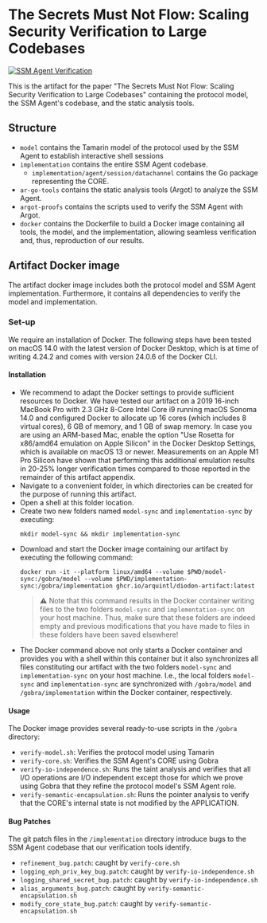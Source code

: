 # The Secrets Must Not Flow: Scaling Security Verification to Large Codebases

[![SSM Agent Verification](https://github.com/ArquintL/diodon-artifact/actions/workflows/artifact.yml/badge.svg?branch=main)](https://github.com/ArquintL/diodon-artifact/actions/workflows/artifact.yml?query=branch%3Amain)

This is the artifact for the paper "The Secrets Must Not Flow: Scaling Security Verification to Large Codebases" containing the protocol model, the SSM Agent's codebase, and the static analysis tools.


## Structure
- `model` contains the Tamarin model of the protocol used by the SSM Agent to establish interactive shell sessions
- `implementation` contains the entire SSM Agent codebase.
    - `implementation/agent/session/datachannel` contains the Go package representing the CORE.
- `ar-go-tools` contains the static analysis tools (Argot) to analyze the SSM Agent.
- `argot-proofs` contains the scripts used to verify the SSM Agent with Argot.
- `docker` contains the Dockerfile to build a Docker image containing all tools, the model, and the implementation, allowing seamless verification and, thus, reproduction of our results.


## Artifact Docker image
The artifact docker image includes both the protocol model and SSM Agent implementation. Furthermore, it contains all dependencies to verify the model and implementation.

### Set-up
We require an installation of Docker. The following steps have been tested on macOS 14.0 with the latest version of Docker Desktop, which is at time of writing 4.24.2 and comes with version 24.0.6 of the Docker CLI.

#### Installation
- We recommend to adapt the Docker settings to provide sufficient resources to Docker. We have tested our artifact on a 2019 16-inch MacBook Pro with 2.3 GHz 8-Core Intel Core i9 running macOS Sonoma 14.0 and configured Docker to allocate up 16 cores (which includes 8 virtual cores), 6 GB of memory, and 1 GB of swap memory. In case you are using an ARM-based Mac, enable the option "Use Rosetta for x86/amd64 emulation on Apple Silicon" in the Docker Desktop Settings, which is available on macOS 13 or newer. Measurements on an Apple M1 Pro Silicon have shown that performing this additional emulation results in 20-25\% longer verification times compared to those reported in the remainder of this artifact appendix.
- Navigate to a convenient folder, in which directories can be created for the purpose of running this artifact.
- Open a shell at this folder location.
- Create two new folders named `model-sync` and `implementation-sync` by executing:
	```
    mkdir model-sync && mkdir implementation-sync
    ```
- Download and start the Docker image containing our artifact by executing the following command:
    ```
    docker run -it --platform linux/amd64 --volume $PWD/model-sync:/gobra/model --volume $PWD/implementation-sync:/gobra/implementation ghcr.io/arquintl/diodon-artifact:latest
    ```
    > ⚠️
    > Note that this command results in the Docker container writing files to the two folders `model-sync` and `implementation-sync` on your host machine.
    > Thus, make sure that these folders are indeed empty and previous modifications that you have made to files in these folders have been saved elsewhere!
- The Docker command above not only starts a Docker container and provides you with a shell within this container but it also synchronizes all files constituting our artifact with the two folders `model-sync` and `implementation-sync` on your host machine. I.e., the local folders `model-sync` and `implementation-sync` are synchronized with `/gobra/model` and `/gobra/implementation` within the Docker container, respectively.

#### Usage
The Docker image provides several ready-to-use scripts in the `/gobra` directory:
- `verify-model.sh`: Verifies the protocol model using Tamarin
- `verify-core.sh`: Verifies the SSM Agent's CORE using Gobra
- `verify-io-independence.sh`: Runs the taint analysis and verifies that all I/O operations are I/O independent except those for which we prove using Gobra that they refine the protocol model's SSM Agent role.
- `verify-semantic-encapsulation.sh`: Runs the pointer analysis to verify that the CORE's internal state is not modified by the APPLICATION.

#### Bug Patches
The git patch files in the `/implementation` directory introduce bugs to the SSM Agent codebase that our verification tools identify.

- `refinement_bug.patch`: caught by `verify-core.sh`
- `logging_eph_priv_key_bug.patch`: caught by `verify-io-independence.sh`
- `logging_shared_secret_bug.patch`: caught by `verify-io-independence.sh`
- `alias_arguments_bug.patch`: caught by `verify-semantic-encapsulation.sh`
- `modify_core_state_bug.patch`: caught by `verify-semantic-encapsulation.sh`
